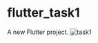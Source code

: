 # flutter_task1

A new Flutter project.
![task1](https://github.com/user-attachments/assets/97991b43-adb9-4a5b-8b95-bdc111023fad)
